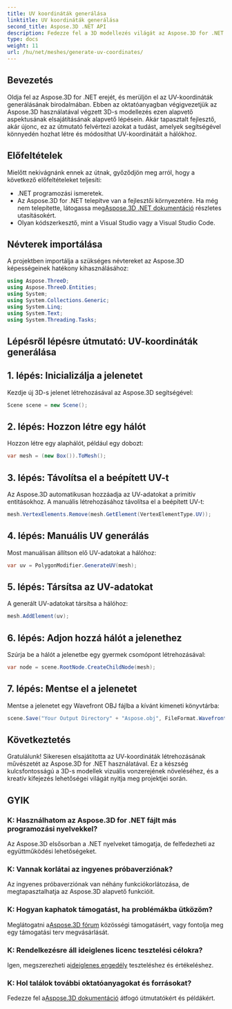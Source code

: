 ```yaml
---
title: UV koordináták generálása
linktitle: UV koordináták generálása
second_title: Aspose.3D .NET API
description: Fedezze fel a 3D modellezés világát az Aspose.3D for .NET segítségével. A Master UV könnyedén koordinálja a generálást. Emelje fel projektjeit most!
type: docs
weight: 11
url: /hu/net/meshes/generate-uv-coordinates/
---
```

## Bevezetés
Oldja fel az Aspose.3D for .NET erejét, és merüljön el az UV-koordináták generálásának birodalmában. Ebben az oktatóanyagban végigvezetjük az Aspose.3D használatával végzett 3D-s modellezés ezen alapvető aspektusának elsajátításának alapvető lépésein. Akár tapasztalt fejlesztő, akár újonc, ez az útmutató felvértezi azokat a tudást, amelyek segítségével könnyedén hozhat létre és módosíthat UV-koordinátáit a hálókhoz.
## Előfeltételek
Mielőtt nekivágnánk ennek az útnak, győződjön meg arról, hogy a következő előfeltételeket teljesíti:
- .NET programozási ismeretek.
-  Az Aspose.3D for .NET telepítve van a fejlesztői környezetére. Ha még nem telepítette, látogassa meg[Aspose.3D .NET dokumentáció](https://reference.aspose.com/3d/net/) részletes utasításokért.
- Olyan kódszerkesztő, mint a Visual Studio vagy a Visual Studio Code.
## Névterek importálása
A projektben importálja a szükséges névtereket az Aspose.3D képességeinek hatékony kihasználásához:
```csharp
using Aspose.ThreeD;
using Aspose.ThreeD.Entities;
using System;
using System.Collections.Generic;
using System.Linq;
using System.Text;
using System.Threading.Tasks;
```
## Lépésről lépésre útmutató: UV-koordináták generálása
## 1. lépés: Inicializálja a jelenetet
Kezdje új 3D-s jelenet létrehozásával az Aspose.3D segítségével:
```csharp
Scene scene = new Scene();
```
## 2. lépés: Hozzon létre egy hálót
Hozzon létre egy alaphálót, például egy dobozt:
```csharp
var mesh = (new Box()).ToMesh();
```
## 3. lépés: Távolítsa el a beépített UV-t
Az Aspose.3D automatikusan hozzáadja az UV-adatokat a primitív entitásokhoz. A manuális létrehozásához távolítsa el a beépített UV-t:
```csharp
mesh.VertexElements.Remove(mesh.GetElement(VertexElementType.UV));
```
## 4. lépés: Manuális UV generálás
Most manuálisan állítson elő UV-adatokat a hálóhoz:
```csharp
var uv = PolygonModifier.GenerateUV(mesh);
```
## 5. lépés: Társítsa az UV-adatokat
A generált UV-adatokat társítsa a hálóhoz:
```csharp
mesh.AddElement(uv);
```
## 6. lépés: Adjon hozzá hálót a jelenethez
Szúrja be a hálót a jelenetbe egy gyermek csomópont létrehozásával:
```csharp
var node = scene.RootNode.CreateChildNode(mesh);
```
## 7. lépés: Mentse el a jelenetet
Mentse a jelenetet egy Wavefront OBJ fájlba a kívánt kimeneti könyvtárba:
```csharp
scene.Save("Your Output Directory" + "Aspose.obj", FileFormat.WavefrontOBJ);
```
## Következtetés
Gratulálunk! Sikeresen elsajátította az UV-koordináták létrehozásának művészetét az Aspose.3D for .NET használatával. Ez a készség kulcsfontosságú a 3D-s modellek vizuális vonzerejének növeléséhez, és a kreatív kifejezés lehetőségei világát nyitja meg projektjei során.
## GYIK
### K: Használhatom az Aspose.3D for .NET fájlt más programozási nyelvekkel?
Az Aspose.3D elsősorban a .NET nyelveket támogatja, de felfedezheti az együttműködési lehetőségeket.
### K: Vannak korlátai az ingyenes próbaverziónak?
Az ingyenes próbaverziónak van néhány funkciókorlátozása, de megtapasztalhatja az Aspose.3D alapvető funkcióit.
### K: Hogyan kaphatok támogatást, ha problémákba ütközöm?
 Meglátogatni a[Aspose.3D fórum](https://forum.aspose.com/c/3d/18) közösségi támogatásért, vagy fontolja meg egy támogatási terv megvásárlását.
### K: Rendelkezésre áll ideiglenes licenc tesztelési célokra?
 Igen, megszerezheti a[ideiglenes engedély](https://purchase.aspose.com/temporary-license/) teszteléshez és értékeléshez.
### K: Hol találok további oktatóanyagokat és forrásokat?
 Fedezze fel a[Aspose.3D dokumentáció](https://reference.aspose.com/3d/net/) átfogó útmutatókért és példákért.